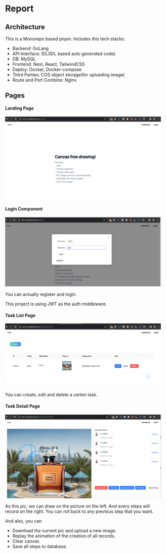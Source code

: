 # Report

## Architecture

This is a Monorepo based pnpm. Includes this tech stacks:
- Backend: GoLang
- API Interface: IDL(IDL based auto generated code)
- DB: MySQL
- Frontend: Next, React, TailwindCSS
- Deploy: Docker, Docker-compose
- Third Parties: COS object storage(for uploading image)
- Route and Port Combine: Nginx

## Pages

#### Landing Page

![LandingPage](image.png)

#### Login Component

![Alt text](image-1.png)

You can actually register and login.

This project is using JWT as the auth middleware.

#### Task List Page

![Alt text](image-2.png)

You can create, edit and delete a certen task.

#### Task Detail Page

![Alt text](image-3.png)

As this pic, we can draw on the picture on the left. And every steps will record on the right. You can roll back to any previous step that you want.

And also, you can

- Download the current pic and upload a new image.
- Replay the animation of the creation of all records.
- Clear canvas.
- Save all steps to database.


